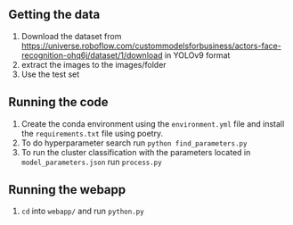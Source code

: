 ## Getting the data
1. Download the dataset from https://universe.roboflow.com/custommodelsforbusiness/actors-face-recognition-ohq6j/dataset/1/download
in YOLOv9 format
2. extract the images to the images/folder
3. Use the test set

## Running the code
1. Create the conda environment using the ```environment.yml``` file and install the ```requirements.txt``` file using poetry.
2. To do hyperparameter search run ```python find_parameters.py``` 
3. To run the cluster classification with the parameters located in ```model_parameters.json``` run ```process.py```

## Running the webapp
1. ```cd``` into ```webapp/``` and run ```python.py```